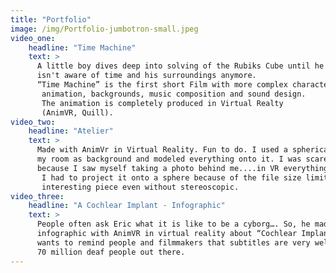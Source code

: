 ```yaml
---
title: "Portfolio"
image: /img/Portfolio-jumbotron-small.jpeg
video_one:
    headline: "Time Machine"
    text: >
      A little boy dives deep into solving of the Rubiks Cube until he 
      isn't aware of time and his surroundings anymore. 
      “Time Machine” is the first short Film with more complex character
       animation, backgrounds, music composition and sound design. 
       The animation is completely produced in Virtual Realty 
       (AnimVR, Quill).
video_two:
    headline: "Atelier"
    text: >
      Made with AnimVr in Virtual Reality. Fun to do. I used a spherical photograph of 
      my room as background and modeled everything onto it. I was scared a couple of times 
      because I saw myself taking a photo behind me....in VR everything is a bit confusing ...
       I had to project it onto a sphere because of the file size limit of Sketchfab, but still 
       interesting piece even without stereoscopic.
video_three:
    headline: "A Cochlear Implant - Infographic"
    text: >
      People often ask Eric what it is like to be a cyborg…. So, he made this short 
      infographic with AnimVR in virtual reality about “Cochlear Implants”. He also 
      wants to remind people and filmmakers that subtitles are very welcome for the 
      70 million deaf people out there.
---
```

